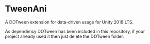 # TweenAni
A DOTween extension for data-driven usage for Unity 2018 LTS.

As dependency DOTween has been included in this repository, if your project already used it then just delete the DOTween folder.
